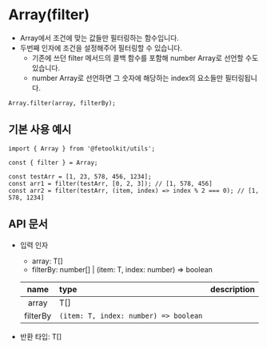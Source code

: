 # Array(filter)

- Array에서 조건에 맞는 값들만 필터링하는 함수입니다.
- 두번째 인자에 조건을 설정해주어 필터링할 수 있습니다.
  - 기존에 쓰던 filter 메서드의 콜백 함수를 포함해 number Array로 선언할 수도 있습니다.
  - number Array로 선언하면 그 숫자에 해당하는 index의 요소들만 필터링됩니다.

```tsx
Array.filter(array, filterBy);
```

## 기본 사용 예시

```tsx
import { Array } from '@fetoolkit/utils';

const { filter } = Array;

const testArr = [1, 23, 578, 456, 1234];
const arr1 = filter(testArr, [0, 2, 3]); // [1, 578, 456]
const arr2 = filter(testArr, (item, index) => index % 2 === 0); // [1, 578, 1234]
```

## API 문서

- 입력 인자
  - array: T[]
  - filterBy: number[] | (item: T, index: number) => boolean

  |   name   | type                                  | description |
  | :------: | :------------------------------------ | :---------: |
  |  array   | T[]                                   |             |
  | filterBy | `(item: T, index: number) => boolean` |             |

- 반환 타입: T[]
